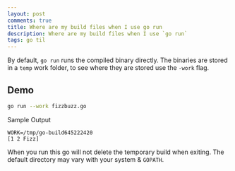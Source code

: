 ```yaml
---
layout: post
comments: true
title: Where are my build files when I use go run
description: Where are my build files when I use `go run`
tags: go til
---
```


By default, `go run` runs the compiled binary directly.
The binaries are stored in a `temp` work folder, to see where they are stored use the `-work` flag.


## Demo

```bash
go run --work fizzbuzz.go
```

Sample Output

```
WORK=/tmp/go-build645222420
[1 2 Fizz]
```

When you run this go will not delete the temporary build when exiting.
The default directory may vary with your system & `GOPATH`.